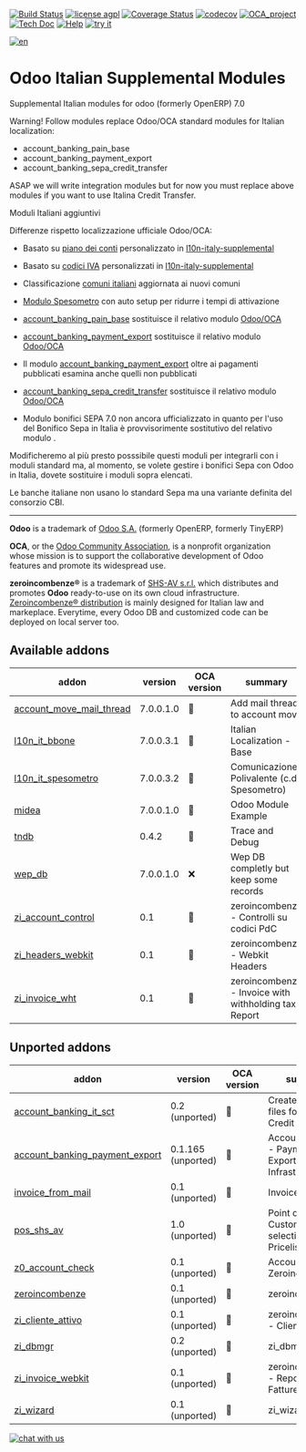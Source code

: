 [![Build Status](https://travis-ci.org/zeroincombenze/l10n-italy-supplemental.svg?branch=7.0)](https://travis-ci.org/zeroincombenze/l10n-italy-supplemental)
[![license agpl](https://img.shields.io/badge/licence-AGPL--3-blue.svg)](http://www.gnu.org/licenses/agpl-3.0.html)
[![Coverage Status](https://coveralls.io/repos/github/zeroincombenze/l10n-italy-supplemental/badge.svg?branch=7.0)](https://coveralls.io/github/zeroincombenze/l10n-italy-supplemental?branch=7.0)
[![codecov](https://codecov.io/gh/zeroincombenze/l10n-italy-supplemental/branch/7.0/graph/badge.svg)](https://codecov.io/gh/zeroincombenze/l10n-italy-supplemental/branch/7.0)
[![OCA_project](http://www.zeroincombenze.it/wp-content/uploads/ci-ct/prd/button-oca-7.svg)](https://github.com/OCA/l10n-italy-supplemental/tree/7.0)
[![Tech Doc](http://www.zeroincombenze.it/wp-content/uploads/ci-ct/prd/button-docs-7.svg)](http://wiki.zeroincombenze.org/en/Odoo/7.0/dev)
[![Help](http://www.zeroincombenze.it/wp-content/uploads/ci-ct/prd/button-help-7.svg)](http://wiki.zeroincombenze.org/en/Odoo/7.0/man/FI)
[![try it](http://www.zeroincombenze.it/wp-content/uploads/ci-ct/prd/button-try-it-7.svg)](http://erp7.zeroincombenze.it)




























[![en](http://www.shs-av.com/wp-content/en_US.png)](http://wiki.zeroincombenze.org/it/Odoo/7.0/man)

Odoo Italian Supplemental Modules
=================================

Supplemental Italian modules for odoo (formerly OpenERP) 7.0

Warning! Follow modules replace Odoo/OCA standard modules for Italian localization:
- account_banking_pain_base
- account_banking_payment_export
- account_banking_sepa_credit_transfer

ASAP we will write integration modules but for now you must replace above modules if you want to use Italina Credit Transfer.



Moduli Italiani aggiuntivi

Differenze rispetto localizzazione ufficiale Odoo/OCA:

- Basato su [piano dei conti](https://www.zeroincombenze.it/il-piano-dei-conti-2/) personalizzato  in [l10n-italy-supplemental](https://github.com/zeroincombenze/l10n-italy-supplemental/tree/7.0/l10n_it_fiscal)
- Basato su [codici IVA](http://wiki.zeroincombenze.org/it/Odoo/7.0/man/codici_IVA) personalizzati in [l10n-italy-supplemental](https://github.com/zeroincombenze/l10n-italy-supplemental/tree/7.0/l10n_it_fiscal)
- Classificazione [comuni italiani](http://www.shs-av.com/variazione-denominazione-comuni-italiani-2014/) aggiornata ai nuovi comuni
- [Modulo Spesometro](https://github.com/zeroincombenze/l10n-italy-supplemental/tree/7.0/l10n_it_spesometro) con auto setup per ridurre i tempi di attivazione
- [account_banking_pain_base](https://github.com/zeroincombenze/l10n-italy-supplemental/tree/7.0/account_banking_pain_base) sostituisce il relativo modulo [Odoo/OCA](https://github.com/OCA/bank-payment/tree/7.0/account_banking_pain_base)
- [account_banking_payment_export](https://github.com/zeroincombenze/l10n-italy-supplemental/tree/7.0/account_banking_payment_export) sostituisce il relativo modulo [Odoo/OCA](https://github.com/OCA/bank-payment/tree/7.0/account_banking_payment_export)
- Il modulo [account_banking_payment_export](https://github.com/zeroincombenze/l10n-italy-supplemental/tree/7.0/account_banking_payment_export) oltre ai pagamenti pubblicati esamina anche quelli non pubblicati
- [account_banking_sepa_credit_transfer](https://github.com/zeroincombenze/l10n-italy-supplemental/tree/7.0/account_banking_sepa_credit_transfer) sostituisce il relativo modulo [Odoo/OCA](https://github.com/OCA/bank-payment/tree/7.0/account_banking_sepa_credit_transfer)

- Modulo bonifici SEPA 7.0 non ancora ufficializzato in quanto per l'uso del Bonifico Sepa in Italia è provvisorimente sostitutivo del relativo modulo .

Modificheremo al più presto posssibile questi moduli per integrarli con i moduli standard ma, al momento, se volete gestire i bonifici Sepa con Odoo in Italia, dovete sostituire i moduli sopra elencati.

Le banche italiane non usano lo standard Sepa ma una variante definita del consorzio CBI.


[//]: # (copyright)

----

**Odoo** is a trademark of [Odoo S.A.](https://www.odoo.com/) (formerly OpenERP, formerly TinyERP)

**OCA**, or the [Odoo Community Association](http://odoo-community.org/), is a nonprofit organization whose
mission is to support the collaborative development of Odoo features and
promote its widespread use.

**zeroincombenze®** is a trademark of [SHS-AV s.r.l.](http://www.shs-av.com/)
which distributes and promotes **Odoo** ready-to-use on its own cloud infrastructure.
[Zeroincombenze® distribution](http://wiki.zeroincombenze.org/en/Odoo)
is mainly designed for Italian law and markeplace.
Everytime, every Odoo DB and customized code can be deployed on local server too.

[//]: # (end copyright)





[//]: # (addons)


Available addons
----------------
addon | version | OCA version | summary
--- | --- | --- | ---
[account_move_mail_thread](account_move_mail_thread/) | 7.0.0.1.0 | :repeat: | Add mail thread to account move
[l10n_it_bbone](l10n_it_bbone/) | 7.0.0.3.1 | :repeat: | Italian Localization - Base
[l10n_it_spesometro](l10n_it_spesometro/) | 7.0.0.3.2 | :repeat: | Comunicazione Polivalente (c.d. Spesometro)
[midea](midea/) | 7.0.0.1.0 | :repeat: | Odoo Module Example
[tndb](tndb/) | 0.4.2 | :repeat: | Trace and Debug
[wep_db](wep_db/) | 7.0.0.1.0 | :x: | Wep DB completly but keep some records
[zi_account_control](zi_account_control/) | 0.1 | :repeat: | zeroincombenze - Controlli su codici PdC
[zi_headers_webkit](zi_headers_webkit/) | 0.1 | :repeat: | zeroincombenze - Webkit Headers
[zi_invoice_wht](zi_invoice_wht/) | 0.1 | :repeat: | zeroincombenze - Invoice with withholding tax Report


Unported addons
---------------
addon | version | OCA version | summary
--- | --- | --- | ---
[account_banking_it_sct](account_banking_it_sct/) | 0.2 (unported) | :repeat: | Create SEPA XML files for Italian Credit Transfers
[account_banking_payment_export](account_banking_payment_export/) | 0.1.165 (unported) | :repeat: | Account Banking - Payments Export Infrastructure
[invoice_from_mail](invoice_from_mail/) | 0.1 (unported) | :repeat: | Invoice from mail
[pos_shs_av](pos_shs_av/) | 1.0 (unported) | :repeat: | Point of Sale with Customer selection, Pricelist
[z0_account_check](z0_account_check/) | 0.1 (unported) | :repeat: | Account check by Zeroincombenze
[zeroincombenze](zeroincombenze/) | 0.1 (unported) | :repeat: | zeroincombenze®
[zi_cliente_attivo](zi_cliente_attivo/) | 0.1 (unported) | :repeat: | zeroincombenze - Cliente Attivo
[zi_dbmgr](zi_dbmgr/) | 0.2 (unported) | :repeat: | zi_dbmgr
[zi_invoice_webkit](zi_invoice_webkit/) | 0.1 (unported) | :repeat: | zeroincombenze - Report Webkit Fatture
[zi_wizard](zi_wizard/) | 0.1 (unported) | :repeat: | zi_wizard

[//]: # (end addons)

[![chat with us](https://www.shs-av.com/wp-content/chat_with_us.gif)](https://tawk.to/85d4f6e06e68dd4e358797643fe5ee67540e408b)
